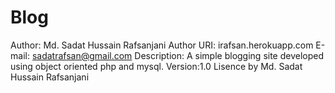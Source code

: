 # Blog
Author: Md. Sadat Hussain Rafsanjani
Author URI: irafsan.herokuapp.com
E-mail: sadatrafsan@gmail.com
Description: A simple blogging site developed using object oriented php and mysql. 
Version:1.0
Lisence by Md. Sadat Hussain Rafsanjani

